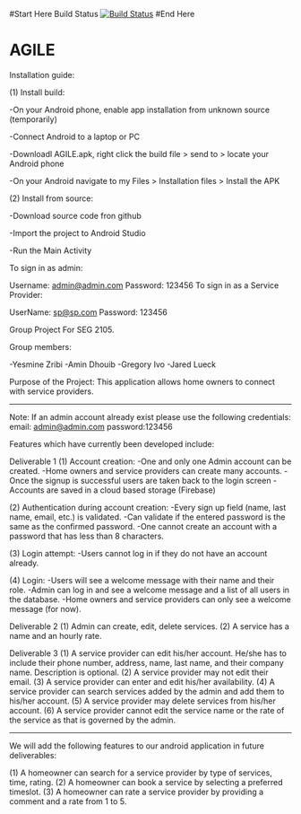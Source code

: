#Start Here
Build Status
[![Build Status](https://circleci.com/gh/AminDhouib/AGILE.png?branch=master)](https://circleci.com/gh/AminDhouib/AGILE)
#End Here


# AGILE

Installation guide: 


(1) Install build: 

-On your Android phone, enable app installation from unknown source (temporarily)

-Connect Android to a laptop or PC

-Downloadl AGILE.apk, right click the build file > send to > locate your Android phone

-On your Android navigate to my Files > Installation files > Install the APK 



(2) Install from source:

-Download source code fron github

-Import the project to Android Studio 

-Run the Main Activity 

To sign in as admin:

Username: admin@admin.com
Password: 123456
To sign in as a Service Provider: 

UserName: sp@sp.com
Password: 123456


Group Project For SEG 2105.

Group members:

-Yesmine Zribi
-Amin Dhouib
-Gregory Ivo
-Jared Lueck

Purpose of the Project: This application allows home owners to connect with service providers.

****************************************************************************************

Note: If an admin account already exist please use the following credentials:
email: admin@admin.com
password:123456

Features which have currently been developed include: 

Deliverable 1
(1) Account creation: 
-One and only one Admin account can be created. 
-Home owners and service providers can create many accounts.
-Once the signup is successful users are taken back to the login screen
-Accounts are saved in a cloud based storage (Firebase)

(2) Authentication during account creation: 
-Every sign up field (name, last name, email, etc.) is validated. 
-Can validate if the entered password is the same as the confirmed password.
-One cannot create an account with a password that has less than 8 characters. 

(3) Login attempt:
-Users cannot log in if they do not have an account already. 

(4) Login:
-Users will see a welcome message with their name and their role. 
-Admin can log in and see a welcome message and a list of all users in the database.
-Home owners and service providers can only see a welcome message (for now).

Deliverable 2
(1) Admin can create, edit, delete services. 
(2) A service has a name and an hourly rate. 

Deliverable 3 
(1) A service provider can edit his/her account. He/she has to include their phone number, address, name, last name, and their company name. Description is optional. 
(2) A service provider may not edit their email. 
(3) A service provider can enter and edit his/her availability. 
(4) A service provider can search services added by the admin and add them to his/her account. 
(5) A service provider may delete services from his/her account. 
(6) A service provider cannot edit the service name or the rate of the service as that is governed by the admin. 
****************************************************************************************

We will add the following features to our android application in future deliverables:

(1) A homeowner can search for a service provider by type of services, time, rating. 
(2) A homeowner can book a service by selecting a preferred timeslot. 
(3) A homeowner can rate a service provider by providing a comment and a rate from 1 to 5. 



